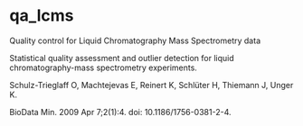 qa_lcms
=======

Quality control for Liquid Chromatography Mass Spectrometry data

Statistical quality assessment and outlier detection for liquid chromatography-mass spectrometry experiments.

Schulz-Trieglaff O, Machtejevas E, Reinert K, Schlüter H, Thiemann J, Unger K.

BioData Min. 2009 Apr 7;2(1):4. doi: 10.1186/1756-0381-2-4.


